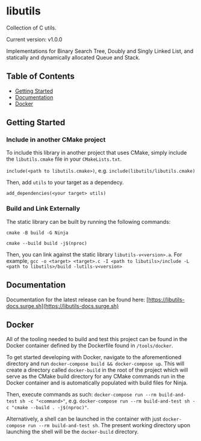 # libutils

Collection of C utils.

Current version: v1.0.0

Implementations for Binary Search Tree, Doubly and Singly Linked List, and statically and dynamically allocated Queue and Stack.

## Table of Contents

- [Getting Started](#getting-started)
- [Documentation](#documentation)
- [Docker](#docker)

## Getting Started

### Include in another CMake project

To include this library in another project that uses CMake, simply include the `libutils.cmake` file in your `CMakeLists.txt`.

`include(<path to libutils.cmake>)`, e.g. `include(libutils/libutils.cmake)`

Then, add `utils` to your target as a dependecy.

`add_dependencies(<your target> utils)`

### Build and Link Externally

The static library can be built by running the following commands:

`cmake -B build -G Ninja`

`cmake --build build -j$(nproc)`

Then, you can link against the static library `libutils-v<version>.a`. For example, `gcc -o <target> <target>.c -I <path to libutils>/include -L <path to libutils>/build -lutils-v<version>`

## Documentation

Documentation for the latest release can be found here: [https://libutils-docs.surge.sh](https://libutils-docs.surge.sh)

## Docker

All of the tooling needed to build and test this project can be found in the Docker container defined by the Dockerfile found in `/tools/docker`.

To get started developing with Docker, navigate to the aforementioned directory and run `docker-compose build && docker-compose up`. This will create a directory called `docker-build` in the root of the project which will serve as the CMake build directory for any CMake commands run in the Docker container and is automatically populated with build files for Ninja.

Then, execute commands as such: `docker-compose run --rm build-and-test sh -c "<command>"`, e.g. `docker-compose run --rm build-and-test sh -c "cmake --build . -j$(nproc)"`.

Alternatively, a shell can be launched in the container with just `docker-compose run --rm build-and-test sh`. The present working directory upon launching the shell will be the `docker-build` directory.
